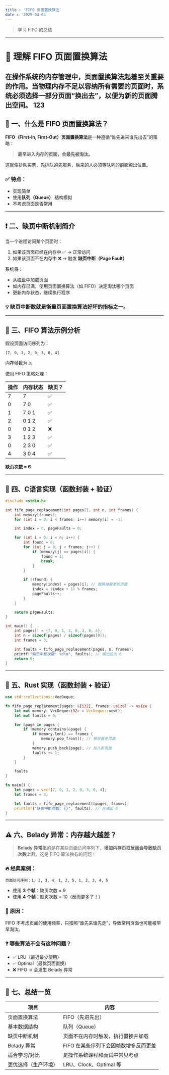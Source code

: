 ```yaml
---
title : 'FIFO 页面置换算法'
date : '2025-04-04'
---
```


> 学习 FIFO 的总结

---


# 🧠 理解 FIFO 页面置换算法

在操作系统的内存管理中，**页面置换算法**起着至关重要的作用。当物理内存不足以容纳所有需要的页面时，系统必须选择一部分页面“换出去”，以便为新的页面腾出空间。
123
---

## 📌 一、什么是 FIFO 页面置换算法？

**FIFO（First-In, First-Out）页面置换算法**是一种遵循“谁先进来谁先出去”的策略：

> **最早进入内存的页面，会最先被淘汰。**

这就像排队买票，先排队的先服务，后来的人必须等队列的前面腾出位置。

### ✅ 特点：

- 实现简单
- 使用**队列（Queue）** 结构模拟
- 不考虑页面是否常用

---

## ❗ 二、缺页中断机制简介

当一个进程访问某个页面时：

1. 如果该页面已经在内存中 ✅ → 正常访问
2. 如果该页面不在内存中 ❌ → 触发 **缺页中断（Page Fault）**

系统将：
- 从磁盘中加载页面
- 如内存已满，使用页面置换算法（如 FIFO）决定淘汰哪个页面
- 更新内存状态，继续执行程序

### 💡 缺页中断数就是衡量页面置换算法好坏的指标之一。

---

## 🧪 三、FIFO 算法示例分析

假设页面访问序列为：

```
[7, 0, 1, 2, 0, 3, 0, 4]
```

内存帧数为 `3`。

使用 FIFO 策略处理：

| 操作 | 内存状态      | 缺页？ |
|------|---------------|--------|
| 7    | 7             | ✅     |
| 0    | 7 0           | ✅     |
| 1    | 7 0 1         | ✅     |
| 2    | 0 1 2         | ✅     |
| 0    | 0 1 2         | ❌     |
| 3    | 1 2 3         | ✅     |
| 0    | 2 3 0         | ✅     |
| 4    | 3 0 4         | ✅     |

**缺页次数 = 6**

---

## 🔧 四、C语言实现（函数封装 + 验证）

```c
#include <stdio.h>

int fifo_page_replacement(int pages[], int n, int frames) {
    int memory[frames];
    for (int i = 0; i < frames; i++) memory[i] = -1;

    int index = 0, pageFaults = 0;

    for (int i = 0; i < n; i++) {
        int found = 0;
        for (int j = 0; j < frames; j++) {
            if (memory[j] == pages[i]) {
                found = 1;
                break;
            }
        }

        if (!found) {
            memory[index] = pages[i]; // 替换掉最老的页面
            index = (index + 1) % frames;
            pageFaults++;
        }
    }

    return pageFaults;
}

int main() {
    int pages[] = {7, 0, 1, 2, 0, 3, 0, 4};
    int n = sizeof(pages) / sizeof(pages[0]);
    int frames = 3;

    int faults = fifo_page_replacement(pages, n, frames);
    printf("缺页中断次数: %d\n", faults); // 输出应为 6
    return 0;
}
```

---

## 🦀 五、Rust 实现（函数封装 + 验证）

```rust
use std::collections::VecDeque;

fn fifo_page_replacement(pages: &[i32], frames: usize) -> usize {
    let mut memory: VecDeque<i32> = VecDeque::new();
    let mut faults = 0;

    for &page in pages {
        if !memory.contains(&page) {
            if memory.len() == frames {
                memory.pop_front(); // 移除最老页面
            }
            memory.push_back(page); // 加入新页面
            faults += 1;
        }
    }

    faults
}

fn main() {
    let pages = vec![7, 0, 1, 2, 0, 3, 0, 4];
    let frames = 3;

    let faults = fifo_page_replacement(&pages, frames);
    println!("缺页中断次数: {}", faults); // 应输出 6
}
```

---

## ⚠️ 六、Belady 异常：内存越大越差？

> **Belady 异常**指的是在某些页面访问序列下，**增加内存页框反而会导致缺页次数上升**。这是 FIFO 算法独有的问题！

### 🔥 经典案例：

```text
页面访问序列：1, 2, 3, 4, 1, 2, 5, 1, 2, 3, 4, 5
```

- 使用 **3 个帧**：缺页次数 = 9
- 使用 **4 个帧**：缺页次数 = 10（反而更多了！）

### 🧠 原因：

FIFO 不考虑页面的使用频率，只按照“谁先来谁先走”，导致常用页面也可能被早早淘汰。

### ❓ 哪些算法不会有这种问题？

- ✅ LRU（最近最少使用）
- ✅ Optimal（最优页面置换）
- ❌ FIFO → 会发生 Belady 异常

---

## 🧾 七、总结一览

| 项目                 | 内容                                       |
|----------------------|--------------------------------------------|
| 页面置换算法         | FIFO（先进先出）                          |
| 基本数据结构         | 队列（Queue）                              |
| 缺页中断机制         | 页面不在内存时触发，执行置换并加载         |
| Belady 异常          | FIFO 在某些序列下会因帧数增多反而更差       |
| 适合学习/对比        | 是操作系统课程和面试中常见考点              |
| 更优选择（生产环境） | LRU、Clock、Optimal 等                     |

